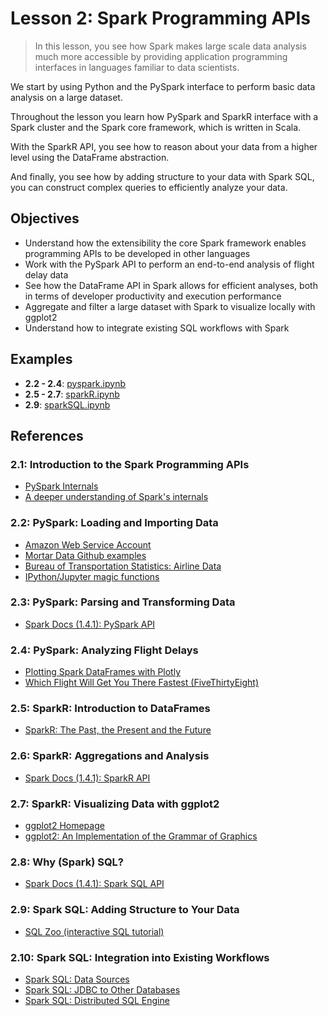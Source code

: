 # Lesson 2: Spark Programming APIs

> In this lesson, you see how Spark makes large scale data analysis much more accessible by providing application programming interfaces in languages familiar to data scientists.

We start by using Python and the PySpark interface to perform basic data analysis on a large dataset.

Throughout the lesson you learn how PySpark and SparkR interface with a Spark cluster and the Spark core framework, which is written in Scala.

With the SparkR API, you see how to reason about your data from a higher level using the DataFrame abstraction.

And finally, you see how by adding structure to your data with Spark SQL, you can construct complex queries to efficiently analyze your data.

## Objectives

* Understand how the extensibility the core Spark framework enables programming APIs to be developed in other languages
* Work with the PySpark API to perform an end-to-end analysis of flight delay data
* See how the DataFrame API in Spark allows for efficient analyses, both in terms of developer productivity and execution performance
* Aggregate and filter a large dataset with Spark to visualize locally with ggplot2
* Understand how to integrate existing SQL workflows with Spark

## Examples

* __2.2 - 2.4__: [pyspark.ipynb](../code/2.2_pyspark.ipynb)
* __2.5 - 2.7__: [sparkR.ipynb](../code/2.3-sparkR.ipynb)
* __2.9__: [sparkSQL.ipynb](../code/sparkSQL.ipynb)

## References

### 2.1: Introduction to the Spark Programming APIs

* [PySpark Internals][1]
* [A deeper understanding of Spark's internals](https://spark-summit.org/2014/wp-content/uploads/2014/07/A-Deeper-Understanding-of-Spark-Internals-Aaron-Davidson.pdf)

### 2.2: PySpark: Loading and Importing Data

* [Amazon Web Service Account][4]
* [Mortar Data Github examples][2]
* [Bureau of Transportation Statistics: Airline Data][3]
* [IPython/Jupyter magic functions][5]

### 2.3: PySpark: Parsing and Transforming Data

* [Spark Docs (1.4.1): PySpark API][6]

### 2.4: PySpark: Analyzing Flight Delays

* [Plotting Spark DataFrames with Plotly](https://plot.ly/ipython-notebooks/apache-spark/)
* [Which Flight Will Get You There Fastest (FiveThirtyEight)][7]

### 2.5: SparkR: Introduction to DataFrames

* [SparkR: The Past, the Present and the Future][8]

### 2.6: SparkR: Aggregations and Analysis

* [Spark Docs (1.4.1): SparkR API][9]

### 2.7: SparkR: Visualizing Data with ggplot2

* [ggplot2 Homepage][10]
* [ggplot2: An Implementation of the Grammar of Graphics][11]

### 2.8: Why (Spark) SQL?

* [Spark Docs (1.4.1): Spark SQL API][12]

### 2.9: Spark SQL: Adding Structure to Your Data

* [SQL Zoo (interactive SQL tutorial)][13]

### 2.10: Spark SQL: Integration into Existing Workflows

* [Spark SQL: Data Sources][14]
* [Spark SQL: JDBC to Other Databases][15]
* [Spark SQL: Distributed SQL Engine][16]

[1]: https://cwiki.apache.org/confluence/display/SPARK/PySpark+Internals
[2]: https://github.com/mortardata/mortar-examples
[3]: http://www.transtats.bts.gov/DL_SelectFields.asp?Table_ID=236
[4]: https://aws.amazon.com/account/
[5]: https://ipython.org/ipython-doc/3/interactive/magics.html
[6]: http://spark.apache.org/docs/1.4.1/api/python/
[7]: http://projects.fivethirtyeight.com/flights/
[8]: https://spark-summit.org/2015/events/sparkr-the-past-the-present-and-the-future/
[9]: http://spark.apache.org/docs/1.4.1/api/R/
[10]: http://ggplot2.org/
[11]: http://ggplot2.org/resources/2007-vanderbilt.pdf
[12]: http://spark.apache.org/docs/1.4.1/sql-programming-guide.html
[13]: http://sqlzoo.net/
[14]: http://spark.apache.org/docs/latest/sql-programming-guide.html#data-sources
[15]: http://spark.apache.org/docs/latest/sql-programming-guide.html#jdbc-to-other-databases
[16]: http://spark.apache.org/docs/latest/sql-programming-guide.html#distributed-sql-engine